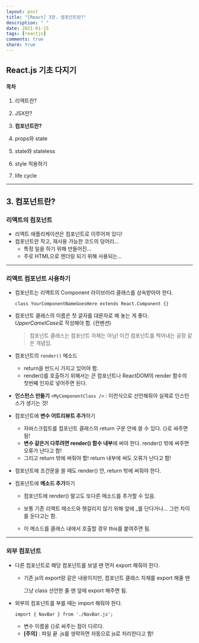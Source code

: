 ```yaml
---
layout: post
title: "[React] 3장. 컴포넌트란?"
description: " "
date: 2021-01-15
tags: [reactjs]
comments: true
share: true
---
```


## React.js 기초 다지기

#### 목차

1. 리액트란?

2. JSX란?

3. **컴포넌트란?**

4. props와 state

5. state와 stateless

6. style 적용하기

7. life cycle

   

---

## 3. 컴포넌트란?

### 리액트의 컴포넌트

- 리액트 애플리케이션은 컴포넌트로 이루어져 있다!
- 컴포넌트란 작고, 재사용 가능한 코드의 덩어리... 
  - 특정 일을 하기 위해 만들어진... 
  - 주로 HTML으로 렌더링 되기 위해 사용되는...



___

### 리액트 컴포넌트 사용하기

- 컴포넌트는 리액트의 Component 라이브러리 클래스를 상속받아야 한다.

  `class YourComponentNameGoesHere extends React.Component {}`

- 컴포넌트 클래스의 이름은 첫 글자를 대문자로 해 놓는 게 좋다. *UpperCamelCase*로 작성해야 함. (컨벤션)

  > 컴포넌트 클래스는 컴포넌트 자체는 아님! 이건 컴포넌트를 찍어내는 공장 같은 개념임.


- 컴포넌트의 `render()` 메소드
  - return을 반드시 가지고 있어야 함.
  - render()를 호출하기 위해서는 큰 컴포넌트나 ReactDOM의 render 함수의 첫번째 인자로 넣어주면 된다.

- **인스턴스 만들기**
  `<MyComponentClass />` : 이런식으로 선언해줘야 실제로 인스턴스가 생기는 것!

- 컴포넌트에 **변수 어트리뷰트 추가**하기
  - 자바스크립트를 컴포넌트 클래스의 return 구문 안에 쓸 수 있다. {}로 싸주면 됨!
  - **변수 같은거 다루려면 render() 함수 내부**에 써야 한다. render() 밖에 써주면 오류가 난다고 함!
  - 그리고 return 밖에 써줘야 함! return 내부에 써도 오류가 난다고 함!

- 컴포넌트에 조건문을 쓸 때도 render() 안, return 밖에 써줘야 한다.

- 컴포넌트에 **메소드 추가**하기

  - 컴포넌트에 render() 말고도 또다른 메소드를 추가할 수 있음.

  - 보통 기존 리액트 메소드와 헷갈리지 않기 위해 앞에 _를 단다거나... 그런 차이를 둔다고는 함.

  - 이 메소드를 클래스 내에서 호출할 경우 this를 붙여주면 됨.

    

___

### **외부 컴포넌트**

- 다른 컴포넌트로 해당 컴포넌트를 보낼 땐 먼저 export 해줘야 한다.

  - 기존 js의 export랑 같은 내용이지만, 컴포넌트 클래스 자체를 export 해줄 땐 

    그냥 class 선언한 줄 맨 앞에 export 해주면 됨.

- 외부의 컴포넌트를 부를 때는 import 해줘야 한다.

  `import { NavBar } from './NavBar.js';`

  - 변수 이름을 {}로 싸주는 점이 다르다.
  - **[주의]** : 파일 끝 .js를 생략하면 자동으로 js로 처리한다고 함!


